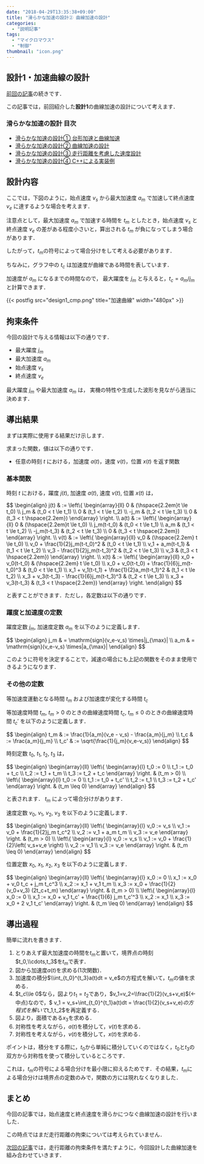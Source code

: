 ```yaml
---
date: "2018-04-29T13:35:38+09:00"
title: "滑らかな加速の設計② 曲線加速の設計"
categories:
  - "説明記事"
tags:
  - "マイクロマウス"
  - "制御"
thumbnail: "icon.png"
---
```


## 設計1・加速曲線の設計

[前回の記事](/posts/2018-04-29-accel-designer1/)の続きです．

この記事では，前回紹介した**設計1**の曲線加速の設計について考えます．

<!--more-->

### 滑らかな加速の設計 目次

- [滑らかな加速の設計① 台形加速と曲線加速](/posts/2018-04-29-accel-designer1/)
- [滑らかな加速の設計② 曲線加速の設計](/posts/2018-04-29-accel-designer2/)
- [滑らかな加速の設計③ 走行距離を考慮した速度設計](/posts/2018-04-29-accel-designer3/)
- [滑らかな加速の設計④ C++による実装例](/posts/2018-04-29-accel-designer4/)

## 設計内容

ここでは，下図のように，始点速度 $v_s$ から最大加速度 $a_m$ で加速して終点速度 $v_e$ に達するような場合を考えます．

注意点として，最大加速度 $a_m$ で加速する時間を $t_m$ としたとき，始点速度 $v_s$ と終点速度 $v_e$ の差がある程度小さいと，算出される $t_m$ が負になってしまう場合があります．

したがって，$t_m$の符号によって場合分けをして考える必要があります．

ちなみに，グラフ中の $t_c$ は加速度が曲線である時間を表しています．

加速度が $a_m$ になるまでの時間なので，
最大躍度を $j_m$ と与えると，$t_c = a_m / j_m$ と計算できます．

{{< postfig src="design1_cmp.png" title="加速曲線" width="480px" >}}

## 拘束条件

今回の設計で与える情報は以下の通りです．

- 最大躍度 $j_m$
- 最大加速度 $a_m$
- 始点速度 $v_s$
- 終点速度 $v_e$

最大躍度 $j_m$ や最大加速度 $a_m$ は，
実機の特性や生成した波形を見ながら適当に決めます．

## 導出結果

まずは実際に使用する結果だけ示します．

求まった関数，値は以下の通りです．

- 任意の時刻 $t$ における，加速度 $a(t)$，速度 $v(t)$，位置 $x(t)$ を返す関数

### 基本関数

時刻 $t$ における，躍度 $j(t)$, 加速度 $a(t)$, 速度 $v(t)$, 位置 $x(t)$ は，

<div>
$$
\begin{align}
    j(t)
     & :=
    \left\{ \begin{array}{ll}
        0    & (\hspace{2.2em}t \le t_0) \\
        j_m  & (t_0 < t \le t_1)         \\
        0    & (t_1 < t \le t_2)         \\
        -j_m & (t_2 < t \le t_3)         \\
        0    & (t_3 < t \hspace{2.2em})
    \end{array} \right.
    \\
    a(t)
     & :=
    \left\{ \begin{array}{ll}
        0           & (\hspace{2.2em}t \le t_0) \\
        j_m(t-t_0)  & (t_0 < t \le t_1)         \\
        a_m         & (t_1 < t \le t_2)         \\
        -j_m(t-t_3) & (t_2 < t \le t_3)         \\
        0           & (t_3 < t \hspace{2.2em})
    \end{array} \right.
    \\
    v(t)
     & :=
    \left\{ \begin{array}{ll}
        v_0                           & (\hspace{2.2em} t \le t_0) \\
        v_0 + \frac{1}{2}j_m(t-t_0)^2 & (t_0 < t \le t_1)          \\
        v_1 + a_m(t-t_1)              & (t_1 < t \le t_2)          \\
        v_3 - \frac{1}{2}j_m(t-t_3)^2 & (t_2 < t \le t_3)          \\
        v_3                           & (t_3 < t \hspace{2.2em})
    \end{array} \right.
    \\
    x(t)
     & :=
    \left\{ \begin{array}{ll}
        x_0 + v_0(t-t_0)                           & (\hspace{2.2em} t \le t_0) \\
        x_0 + v_0(t-t_0) + \frac{1}{6}j_m(t-t_0)^3 & (t_0 < t \le t_1)          \\
        x_1 + v_1(t-t_1) + \frac{1}{2}a_m(t-t_1)^2 & (t_1 < t \le t_2)          \\
        x_3 + v_3(t-t_3) - \frac{1}{6}j_m(t-t_3)^3 & (t_2 < t \le t_3)          \\
        x_3 + v_3(t-t_3)                           & (t_3 < t \hspace{2.2em})
    \end{array} \right.
\end{align}
$$
</div>

と表すことができます．ただし，各定数は以下の通りです．

### 躍度と加速度の定数

躍度定数 $j_m$,
加速度定数 $a_m$ を以下のように定義します．

<div>
$$
\begin{align}
    j_m & = \mathrm{sign}(v_e-v_s) \times|j_{\max}| \\
    a_m & = \mathrm{sign}(v_e-v_s) \times|a_{\max}|
\end{align}
$$
</div>

このように符号を決定することで，減速の場合にも上記の関数をそのまま使用できるようになります．

### その他の定数

等加速度運動となる時間 $t_m$ および加速度が変化する時間 $t_c$

等加速度時間 $t_m$,
$t_m>0$ のときの曲線速度時間 $t_c$,
$t_m\leq 0$ のときの曲線速度時間 $t_c'$
を以下のように定義します．

<div>
$$
\begin{align}
    t_m  & := \frac{1}{a_m}(v_e - v_s) - \frac{a_m}{j_m} \\
    t_c  & := \frac{a_m}{j_m}                            \\
    t_c' & := \sqrt{\frac{1}{j_m}(v_e-v_s)}
\end{align}
$$
</div>

時刻定数 $t_0,~t_1,~t_2,~t_3$ は，

<div>
$$
\begin{align}
    \begin{array}{ll}
        \left\{ \begin{array}{l}
            t_0 := 0         \\
            t_1 := t_0 + t_c \\
            t_2 := t_1 + t_m \\
            t_3 := t_2 + t_c
        \end{array} \right.
         &
        (t_m > 0)
        \\
        \left\{ \begin{array}{l}
            t_0 := 0          \\
            t_1 := t_0 + t_c' \\
            t_2 := t_1        \\
            t_3 := t_2 + t_c'
        \end{array} \right.
         &
        (t_m \leq 0)
    \end{array}
\end{align}
$$
</div>

と表されます．
$t_m$ によって場合分けがあります．

速度定数 $v_0,~v_1,~v_2,~v_3$ を以下のように定義します．

<div>
$$
\begin{align}
    \begin{array}{ll}
        \left\{ \begin{array}{l}
            v_0 := v_s                        \\
            v_1 := v_0 + \frac{1}{2}j_m t_c^2 \\
            v_2 := v_1 + a_m t_m              \\
            v_3 := v_e
        \end{array} \right.
         &
        (t_m > 0)
        \\
        \left\{ \begin{array}{l}
            v_0 := v_s                                     \\
            v_1 := v_0 + \frac{1}{2}\left( v_s+v_e \right) \\
            v_2 := v_1                                     \\
            v_3 := v_e
        \end{array} \right.
         &
        (t_m \leq 0)
    \end{array}
\end{align}
$$
</div>

位置定数 $x_0,~x_1,~x_2,~x_3$ を以下のように定義します．

<div>
$$
\begin{align}
    \begin{array}{ll}
        \left\{ \begin{array}{l}
            x_0 := 0                         \\
            x_1 := x_0 + v_0 t_c + j_m t_c^3 \\
            x_2 := x_1 + v_1 t_m             \\
            x_3 := x_0 + \frac{1}{2} (v_0+v_3) (2t_c+t_m)
        \end{array} \right.
         &
        (t_m > 0)
        \\
        \left\{ \begin{array}{l}
            x_0 := 0                                       \\
            x_1 := x_0 + v_1 t_c' + \frac{1}{6} j_m t_c'^3 \\
            x_2 := x_1                                     \\
            x_3 := x_0 + 2 v_1 t_c'
        \end{array} \right.
         &
        (t_m \leq 0)
    \end{array}
\end{align}
$$
</div>

## 導出過程

簡単に流れを書きます．

1. とりあえず最大加速度の時間を$t_m$と置いて，境界点の時刻$t_0,\\cdots,t_3$を$t_m$で表す．
1. 図から加速度$a(t)$を求める(1次関数)．
1. 加速度の積分$\\int_{t_0}^{t_3}a(t)dt = v_e$の方程式を解いて，$t_m$の値を求める．
1. $t_c\\le 0$なら，図より$t_1=t_2$であり，$v_1=v_2=\\frac{1}{2}(v_s+v_e)$(←中点)なので，$ v_1 = v_s+\\int\_{t_0}^{t_1}a(t)dt = \\frac{1}{2}(v_s+v_e)$の方程式を解いて$t_1,t_2$を再定義する．
1. 図より，面積である$x_3$を求める．
1. 対称性を考えながら，$a(t)$を積分して，$v(t)$を求める．
1. 対称性を考えながら，$v(t)$を積分して，$x(t)$を求める．

ポイントは，積分をする際に，$t_0$から単純に積分していくのではなく，$t_0$と$t_3$の双方から対称性を使って積分しているところです．

これは，$t_m$の符号による場合分けを最小限に抑えるためです．その結果，$t_m$による場合分けは境界点の定数のみで，関数の方には現れなくなりました．

## まとめ

今回の記事では，始点速度と終点速度を滑らかにつなぐ曲線加速の設計を行いました．

この時点ではまだ走行距離の拘束については考えられていません．

[次回の記事](/posts/2018-04-29-accel-designer3/)では，走行距離の拘束条件を満たすように，今回設計した曲線加速を組み合わせていきます．

<script type="text/x-mathjax-config">
    MathJax.Hub.Config({tex2jax: {inlineMath: [['$','$'], ['\\(','\\)']]}});
</script>
